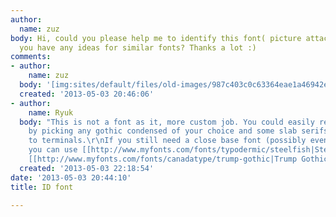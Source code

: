 ```yaml
---
author:
  name: zuz
body: Hi, could you please help me to identify this font( picture attached)? Or do
  you have any ideas for similar fonts? Thanks a lot :)
comments:
- author:
    name: zuz
  body: '[img:sites/default/files/old-images/987c403c0c63364eae1a46942ecda088_3848.jpg]'
  created: '2013-05-03 20:46:06'
- author:
    name: Ryuk
  body: "This is not a font as it, more custom job. You could easily redo the same
    by picking any gothic condensed of your choice and some slab serifs (strokes)
    to terminals.\r\nIf you still need a close base font (possibly even matching),
    you can use [[http://www.myfonts.com/fonts/typodermic/steelfish|Steelfish]] or
    [[http://www.myfonts.com/fonts/canadatype/trump-gothic|Trump Gothic]]."
  created: '2013-05-03 22:18:54'
date: '2013-05-03 20:44:10'
title: ID font

---
```

